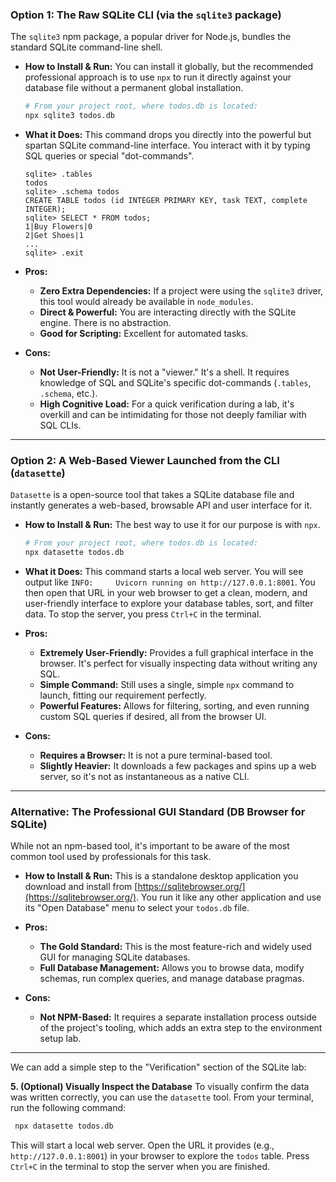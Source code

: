 ### **Option 1: The Raw SQLite CLI (via the `sqlite3` package)**

The `sqlite3` npm package, a popular driver for Node.js, bundles the standard SQLite command-line shell.

*   **How to Install & Run:**
    You can install it globally, but the recommended professional approach is to use `npx` to run it directly against your database file without a permanent global installation.

    ```bash
    # From your project root, where todos.db is located:
    npx sqlite3 todos.db
    ```

*   **What it Does:**
    This command drops you directly into the powerful but spartan SQLite command-line interface. You interact with it by typing SQL queries or special "dot-commands".

    ```
    sqlite> .tables
    todos
    sqlite> .schema todos
    CREATE TABLE todos (id INTEGER PRIMARY KEY, task TEXT, complete INTEGER);
    sqlite> SELECT * FROM todos;
    1|Buy Flowers|0
    2|Get Shoes|1
    ...
    sqlite> .exit
    ```

*   **Pros:**
    *   **Zero Extra Dependencies:** If a project were using the `sqlite3` driver, this tool would already be available in `node_modules`.
    *   **Direct & Powerful:** You are interacting directly with the SQLite engine. There is no abstraction.
    *   **Good for Scripting:** Excellent for automated tasks.

*   **Cons:**
    *   **Not User-Friendly:** It is not a "viewer." It's a shell. It requires knowledge of SQL and SQLite's specific dot-commands (`.tables`, `.schema`, etc.).
    *   **High Cognitive Load:** For a quick verification during a lab, it's overkill and can be intimidating for those not deeply familiar with SQL CLIs.

---

### **Option 2: A Web-Based Viewer Launched from the CLI (`datasette`)**

`Datasette` is a open-source tool that takes a SQLite database file and instantly generates a web-based, browsable API and user interface for it.

*   **How to Install & Run:**
    The best way to use it for our purpose is with `npx`.

    ```bash
    # From your project root, where todos.db is located:
    npx datasette todos.db
    ```

*   **What it Does:**
    This command starts a local web server. You will see output like `INFO:     Uvicorn running on http://127.0.0.1:8001`. You then open that URL in your web browser to get a clean, modern, and user-friendly interface to explore your database tables, sort, and filter data. To stop the server, you press `Ctrl+C` in the terminal.

*   **Pros:**
    *   **Extremely User-Friendly:** Provides a full graphical interface in the browser. It's perfect for visually inspecting data without writing any SQL.
    *   **Simple Command:** Still uses a single, simple `npx` command to launch, fitting our requirement perfectly.
    *   **Powerful Features:** Allows for filtering, sorting, and even running custom SQL queries if desired, all from the browser UI.

*   **Cons:**
    *   **Requires a Browser:** It is not a pure terminal-based tool.
    *   **Slightly Heavier:** It downloads a few packages and spins up a web server, so it's not as instantaneous as a native CLI.

---

### **Alternative: The Professional GUI Standard (DB Browser for SQLite)**

While not an npm-based tool, it's important to be aware of the most common tool used by professionals for this task.

*   **How to Install & Run:**
    This is a standalone desktop application you download and install from [https://sqlitebrowser.org/](https://sqlitebrowser.org/). You run it like any other application and use its "Open Database" menu to select your `todos.db` file.

*   **Pros:**
    *   **The Gold Standard:** This is the most feature-rich and widely used GUI for managing SQLite databases.
    *   **Full Database Management:** Allows you to browse data, modify schemas, run complex queries, and manage database pragmas.

*   **Cons:**
    *   **Not NPM-Based:** It requires a separate installation process outside of the project's tooling, which adds an extra step to the environment setup lab.

---

We can add a simple step to the "Verification" section of the SQLite lab:

**5. (Optional) Visually Inspect the Database**
To visually confirm the data was written correctly, you can use the `datasette` tool. From your terminal, run the following command:
```bash
 npx datasette todos.db
```
This will start a local web server. Open the URL it provides (e.g., `http://127.0.0.1:8001`) in your browser to explore the `todos` table. Press `Ctrl+C` in the terminal to stop the server when you are finished.